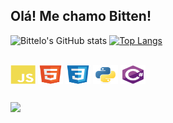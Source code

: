 ## Olá! Me chamo Bitten!


![Bittelo's GitHub stats](https://github-readme-stats.vercel.app/api?username=bittelo&show_icons=true&theme=dracula)
[![Top Langs](https://github-readme-stats.vercel.app/api/top-langs/?username=bittelo&theme=dracula)](https://github.com/bittelo/github-readme-stats)




 <div style="display: inline_block"><br>
  <img align="center" alt="Bitten-Js" height="30" width="40" src="https://raw.githubusercontent.com/devicons/devicon/master/icons/javascript/javascript-plain.svg">
  <img align="center" alt="Bitten-HTML" height="30" width="40" src="https://raw.githubusercontent.com/devicons/devicon/master/icons/html5/html5-original.svg">
  <img align="center" alt="Bitten-CSS" height="30" width="40" src="https://raw.githubusercontent.com/devicons/devicon/master/icons/css3/css3-original.svg">
  <img align="center" alt="Bitten-Python" height="30" width="40" src="https://raw.githubusercontent.com/devicons/devicon/master/icons/python/python-original.svg">
  <img align="center" alt="Bitten-Csharp" height="30" width="40" src="https://raw.githubusercontent.com/devicons/devicon/master/icons/csharp/csharp-original.svg">   
</div>

##

<div>
  <a href="https://www.linkedin.com/in/pedro-bittencourt-1723ab32a" target="_blank"><img src="https://img.shields.io/badge/-LinkedIn-%230077B5?style=for-the-badge&logo=linkedin&logoColor=white" target="_blank"></a>
</div>


